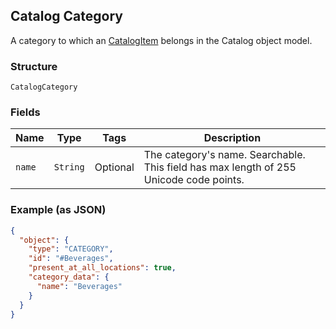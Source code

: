 ## Catalog Category

A category to which an [CatalogItem](#type-catalogitem) belongs in the Catalog object model.

### Structure

`CatalogCategory`

### Fields

| Name | Type | Tags | Description |
|  --- | --- | --- | --- |
| `name` | `String` | Optional | The category's name. Searchable. This field has max length of 255 Unicode code points. |

### Example (as JSON)

```json
{
  "object": {
    "type": "CATEGORY",
    "id": "#Beverages",
    "present_at_all_locations": true,
    "category_data": {
      "name": "Beverages"
    }
  }
}
```

